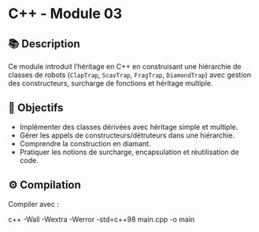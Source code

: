 # C++ - Module 03

## 📚 Description

Ce module introduit l’héritage en C++ en construisant une hiérarchie de classes de robots (`ClapTrap`, `ScavTrap`, `FragTrap`, `DiamondTrap`) avec gestion des constructeurs, surcharge de fonctions et héritage multiple.

## 🎯 Objectifs

- Implémenter des classes dérivées avec héritage simple et multiple.
- Gérer les appels de constructeurs/détruteurs dans une hiérarchie.
- Comprendre la construction en diamant.
- Pratiquer les notions de surcharge, encapsulation et réutilisation de code.

## ⚙️ Compilation

Compiler avec :

c++ -Wall -Wextra -Werror -std=c++98 main.cpp -o main
